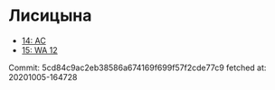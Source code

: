 # Лисицына
- [14: AC](14.md)
- [15: WA 12](15.md)

Commit: 5cd84c9ac2eb38586a674169f699f57f2cde77c9
 fetched at: 20201005-164728
